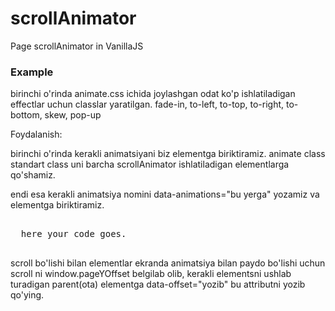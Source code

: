 # scrollAnimator
 Page scrollAnimator in VanillaJS

<h3>Example</h3>

birinchi o'rinda animate.css ichida joylashgan odat ko'p ishlatiladigan effectlar uchun classlar yaratilgan. 
 fade-in, to-left, to-top, to-right, to-bottom, skew, pop-up

Foydalanish:

birinchi o'rinda kerakli animatsiyani biz elementga biriktiramiz.
animate class standart class uni barcha scrollAnimator ishlatiladigan elementlarga qo'shamiz.

endi esa kerakli animatsiya nomini data-animations="bu yerga"  yozamiz va elementga biriktiramiz.
<pre>
<div class="features__items_i animate" data-animations=" to-right">
  here your code goes.
</div>
</pre>


scroll bo'lishi bilan elementlar ekranda animatsiya bilan paydo bo'lishi uchun scroll ni window.pageYOffset   belgilab olib, 
kerakli elementsni ushlab turadigan parent(ota) elementga data-offset="yozib"   bu attributni yozib qo'ying.
